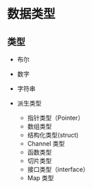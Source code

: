 # 数据类型

## 类型

+ 布尔
+ 数字
+ 字符串
+ 派生类型

  + 指针类型（Pointer）
  + 数组类型
  + 结构化类型(struct)
  + Channel 类型
  + 函数类型
  + 切片类型
  + 接口类型（interface）
  + Map 类型
